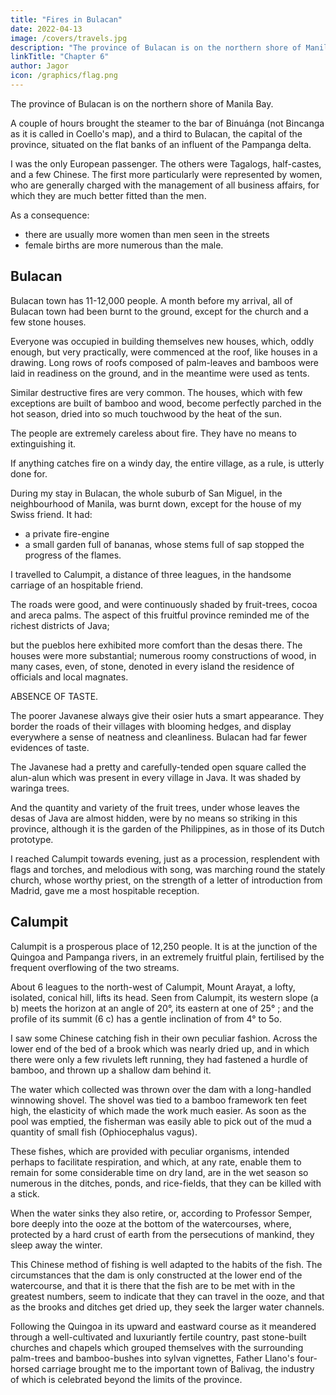 ```yaml
---
title: "Fires in Bulacan"
date: 2022-04-13
image: /covers/travels.jpg
description: "The province of Bulacan is on the northern shore of Manila Bay"
linkTitle: "Chapter 6"
author: Jagor
icon: /graphics/flag.png
---
```



<!-- EXCURSION TO BULACAN.-FREQUENT FIRES.—FERTILITY OF THE SOIL.-CIGAR CASES.

-A SPANISH PRIEST.-HOSPITALITY.-ROBBERIES. -->

The province of Bulacan is on the northern shore of Manila Bay. 

A couple of hours brought the steamer to the bar of Binuánga (not Bincanga as it is called in Coello's map), and a third to Bulacan, the capital of the province, situated on the flat banks of an influent of the Pampanga delta.

I was the only European passenger. The others were Tagalogs, half-castes, and a few Chinese. The first more particularly were represented by women, who are generally charged with the management of all business affairs, for which they are much better fitted than the men. 

As a consequence:
- there are usually more women than men seen in the streets
- female births are more numerous than the male. 

<!-- According, however, to the register which I looked through, the reverse was, at any rate in the eastern provinces, formerly the case.

At the landing-place a number of caramatas were waiting for

us. Brightly painted, shallow, two-wheeled boxes, provided with an awning, and harnessed to a couple of horses, in which strangers with money to spend are quickly driven anywhere they may desire. -->

## Bulacan

Bulacan town has 11-12,000 people. A month before my arrival, all of Bulacan town had been burnt to the ground, except for the church and a few stone houses. 

Everyone was occupied in building themselves new houses, which, oddly enough, but very practically, were commenced at the roof, like houses in a drawing. Long rows of roofs composed of palm-leaves and bamboos were laid in readiness on the ground, and in the meantime were used as tents.

Similar destructive fires are very common. The houses, which with few exceptions are built of bamboo and wood, become perfectly parched in the hot season, dried into so much touchwood by the heat of the sun. 

The people are extremely careless about fire. They have no means to extinguishing it. 

If anything catches fire on a windy day, the entire village, as a rule, is utterly done for. 

During my stay in Bulacan, the whole suburb of San Miguel, in the neighbourhood of Manila, was burnt down,  except for the house of my Swiss friend. It had:
- a private fire-engine
- a small garden full of bananas, whose stems full of sap stopped the progress of the flames.

I travelled to Calumpit, a distance of three leagues, in the handsome carriage of an hospitable friend. 

The roads were good, and were continuously shaded by fruit-trees, cocoa and areca palms. The aspect of this fruitful province reminded me of the richest districts of Java; 

but the pueblos here exhibited more comfort than the desas there. The houses were more substantial; numerous roomy constructions of wood, in many cases, even, of stone, denoted in every island the residence of officials and local magnates. 

ABSENCE OF TASTE.

The poorer Javanese always give their osier huts a smart appearance. They border the roads of their villages with blooming hedges, and display everywhere a sense of neatness and cleanliness. Bulacan had far fewer evidences of taste. 

The Javanese had a pretty and carefully-tended open square called the alun-alun which was present in every village in Java. It was shaded by waringa trees.  

And the quantity and variety of the fruit trees, under whose leaves the desas of Java are almost hidden, were by no means so striking in this province, although it is the garden of the Philippines, as in those of its Dutch prototype.

I reached Calumpit towards evening, just as a procession, resplendent with flags and torches, and melodious with song, was marching round the stately church, whose worthy priest, on the strength of a letter of introduction from Madrid, gave me a most hospitable reception.


## Calumpit

Calumpit is a prosperous place of 12,250 people. It is at the junction of the Quingoa and Pampanga rivers, in an extremely fruitful plain, fertilised by the frequent overflowing of the two streams.

About 6 leagues to the north-west of Calumpit, Mount Arayat, a lofty, isolated, conical hill, lifts its head. Seen from Calumpit, its western slope (a b) meets the horizon at an angle of 20°, its eastern at one of 25° ; and the profile of its summit (6 c) has a gentle inclination of from 4° to 5o.

I saw some Chinese catching fish in their own peculiar fashion. Across the lower end of the bed of a brook which was nearly dried up, and in which there were only a few rivulets left running, they had fastened a hurdle of bamboo, and thrown up a shallow dam behind it. 

The water which collected was thrown over the dam with a long-handled winnowing shovel. The shovel was tied to a bamboo framework ten feet high, the elasticity of which made the work much easier. As soon as the pool was emptied, the fisherman was easily able to pick out of the mud a quantity of small fish (Ophiocephalus vagus). 

These fishes, which are provided with peculiar organisms, intended perhaps to facilitate respiration, and which, at any rate, enable them to remain for some considerable time on dry land, are in the wet season so numerous in the ditches, ponds, and rice-fields, that they can be killed with a stick. 

When the water sinks they also retire, or, according to Professor Semper, bore deeply into the ooze at the bottom of the watercourses, where, protected by a hard crust of earth from the persecutions of mankind, they sleep away the winter. 

This Chinese method of fishing is well adapted to the habits of the fish. The circumstances that the dam is only constructed at the lower end of the watercourse, and that it is there that the fish are to be met with in the greatest numbers, seem to indicate that they can travel in the ooze, and that as the brooks and ditches get dried up, they seek the larger water channels.

Following the Quingoa in its upward and eastward course as it meandered through a well-cultivated and luxuriantly fertile country, past stone-built churches and chapels which grouped themselves with the surrounding palm-trees and bamboo-bushes into sylvan vignettes, Father Llano's four-horsed carriage brought me to the important town of Balivag, the industry of which is celebrated beyond the limits of the province.

